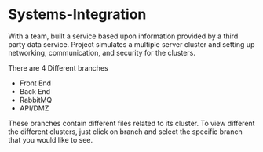 # Systems-Integration

With a team, built a service based upon information provided by a third party data service. Project 
simulates a multiple server cluster and setting up networking, communication, and security for the clusters.

There are 4 Different branches
  - Front End
  - Back End
  - RabbitMQ
  - API/DMZ
  
  These branches contain different files related to its cluster. To view different the different clusters, just click on branch and select the specific branch that you would like to see.
